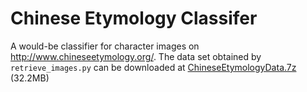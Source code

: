 Chinese Etymology Classifer
=================

A would-be classifier for character images on http://www.chineseetymology.org/.
The data set obtained by `retrieve_images.py` can be downloaded at [ChineseEtymologyData.7z](https://dl.dropboxusercontent.com/u/1335302/ChineseEtymologyData.7z) (32.2MB)
